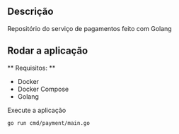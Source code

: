 ## Descrição

Repositório do serviço de pagamentos feito com Golang

## Rodar a aplicação

** Requisitos: **

- Docker
- Docker Compose
- Golang


Execute a aplicação

```
go run cmd/payment/main.go
```
